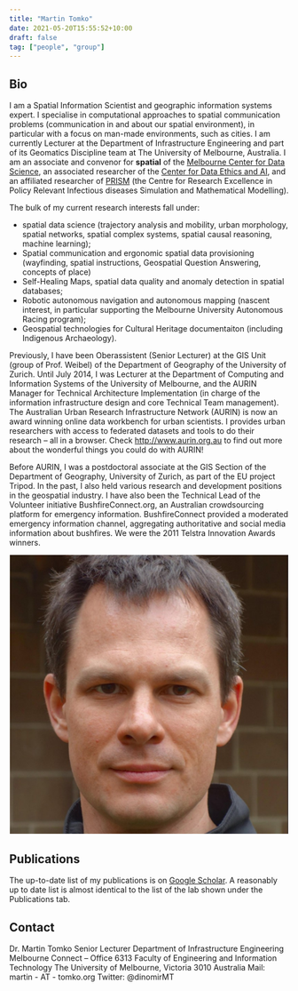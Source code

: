 ```yaml
---
title: "Martin Tomko"
date: 2021-05-20T15:55:52+10:00
draft: false
tag: ["people", "group"]
---
```


## Bio
I am a Spatial Information Scientist and geographic information systems expert. I specialise in computational approaches to spatial communication problems (communication in and about our spatial environment), in particular with a focus on man-made environments, such as cities. I am currently Lecturer at the Department of Infrastructure Engineering and part of its Geomatics Discipline team at The University of Melbourne, Australia. I am an associate and convenor for **spatial** of the [Melbourne Center for Data Science](https://science.unimelb.edu.au/mcds), an associated researcher of the [Center for Data Ethics and AI](https://law.unimelb.edu.au/centres/caide#people), and an affiliated researcher of [PRISM](https://prism.edu.au/staff_category/affiliated-researchers/) (the Centre for Research Excellence in Policy Relevant Infectious diseases Simulation and Mathematical Modelling).

The bulk of my current research interests fall under:

- spatial data science (trajectory analysis and mobility, urban morphology, spatial networks, spatial complex systems, spatial causal reasoning, machine learning);
- Spatial communication and ergonomic spatial data provisioning (wayfinding, spatial instructions, Geospatial Question Answering, concepts of place)
- Self-Healing Maps, spatial data quality and anomaly detection in spatial databases;
- Robotic autonomous navigation and autonomous mapping (nascent interest, in particular supporting the Melbourne University Autonomous Racing program);
- Geospatial technologies for Cultural Heritage documentaiton (including Indigenous Archaeology).

Previously, I have been Oberassistent (Senior Lecturer) at the GIS Unit (group of Prof. Weibel) of the Department of Geography of the University of Zurich. Until July 2014, I was  Lecturer at the Department of Computing and Information Systems of the University of Melbourne, and the AURIN Manager for Technical Architecture Implementation (in charge of the information infrastructure design and core Technical Team management). The Australian Urban Research Infrastructure Network (AURIN) is now an award winning online data workbench for urban scientists. I provides urban researchers with access to federated datasets and tools to do their research – all in a browser. Check http://www.aurin.org.au to find out more about the wonderful things you could do with AURIN!

Before AURIN, I was a postdoctoral associate at the GIS Section of the Department of Geography, University of Zurich, as part of the EU project Tripod. In the past, I also held various research and development positions in the geospatial industry. I have also been the Technical Lead of the Volunteer initiative BushfireConnect.org, an Australian crowdsourcing platform for emergency information. BushfireConnect provided a moderated emergency information channel, aggregating authoritative and social media information about bushfires. We were the 2011 Telstra Innovation Awards winners.

![profile](/images/profile.png)

## Publications

The up-to-date list of my publications is on [Google Scholar](https://scholar.google.com.au/citations?user=Ww8A0yAAAAAJ&hl=en). A reasonably up to date list is almost identical to the list of the lab shown under the Publications tab. 

## Contact

Dr. Martin Tomko
Senior Lecturer
Department of Infrastructure Engineering
Melbourne Connect – Office 6313
Faculty of Engineering and Information Technology 
The University of Melbourne, Victoria 3010 Australia
Mail: martin - AT - tomko.org
Twitter: @dinomirMT

